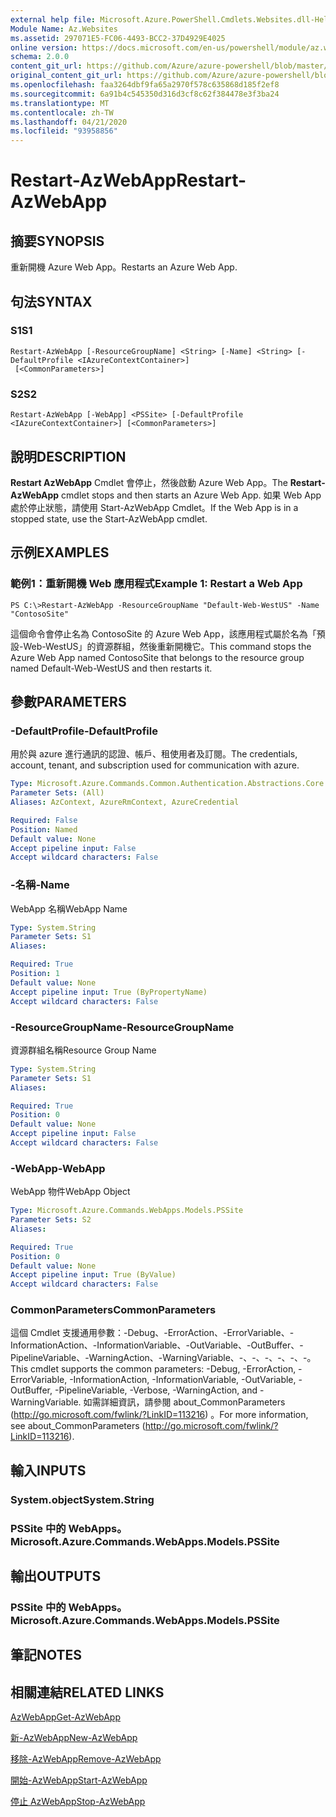 ```yaml
---
external help file: Microsoft.Azure.PowerShell.Cmdlets.Websites.dll-Help.xml
Module Name: Az.Websites
ms.assetid: 297071E5-FC06-4493-BCC2-37D4929E4025
online version: https://docs.microsoft.com/en-us/powershell/module/az.websites/restart-azwebapp
schema: 2.0.0
content_git_url: https://github.com/Azure/azure-powershell/blob/master/src/Websites/Websites/help/Restart-AzWebApp.md
original_content_git_url: https://github.com/Azure/azure-powershell/blob/master/src/Websites/Websites/help/Restart-AzWebApp.md
ms.openlocfilehash: faa3264dbf9fa65a2970f578c635868d185f2ef8
ms.sourcegitcommit: 6a91b4c545350d316d3cf8c62f384478e3f3ba24
ms.translationtype: MT
ms.contentlocale: zh-TW
ms.lasthandoff: 04/21/2020
ms.locfileid: "93958856"
---
```

# <span data-ttu-id="60844-101">Restart-AzWebApp</span><span class="sxs-lookup"><span data-stu-id="60844-101">Restart-AzWebApp</span></span>

## <span data-ttu-id="60844-102">摘要</span><span class="sxs-lookup"><span data-stu-id="60844-102">SYNOPSIS</span></span>
<span data-ttu-id="60844-103">重新開機 Azure Web App。</span><span class="sxs-lookup"><span data-stu-id="60844-103">Restarts an Azure Web App.</span></span>

## <span data-ttu-id="60844-104">句法</span><span class="sxs-lookup"><span data-stu-id="60844-104">SYNTAX</span></span>

### <span data-ttu-id="60844-105">S1</span><span class="sxs-lookup"><span data-stu-id="60844-105">S1</span></span>
```
Restart-AzWebApp [-ResourceGroupName] <String> [-Name] <String> [-DefaultProfile <IAzureContextContainer>]
 [<CommonParameters>]
```

### <span data-ttu-id="60844-106">S2</span><span class="sxs-lookup"><span data-stu-id="60844-106">S2</span></span>
```
Restart-AzWebApp [-WebApp] <PSSite> [-DefaultProfile <IAzureContextContainer>] [<CommonParameters>]
```

## <span data-ttu-id="60844-107">說明</span><span class="sxs-lookup"><span data-stu-id="60844-107">DESCRIPTION</span></span>
<span data-ttu-id="60844-108">**Restart AzWebApp** Cmdlet 會停止，然後啟動 Azure Web App。</span><span class="sxs-lookup"><span data-stu-id="60844-108">The **Restart-AzWebApp** cmdlet stops and then starts an Azure Web App.</span></span>
<span data-ttu-id="60844-109">如果 Web App 處於停止狀態，請使用 Start-AzWebApp Cmdlet。</span><span class="sxs-lookup"><span data-stu-id="60844-109">If the Web App is in a stopped state, use the Start-AzWebApp cmdlet.</span></span>

## <span data-ttu-id="60844-110">示例</span><span class="sxs-lookup"><span data-stu-id="60844-110">EXAMPLES</span></span>

### <span data-ttu-id="60844-111">範例1：重新開機 Web 應用程式</span><span class="sxs-lookup"><span data-stu-id="60844-111">Example 1: Restart a Web App</span></span>
```
PS C:\>Restart-AzWebApp -ResourceGroupName "Default-Web-WestUS" -Name "ContosoSite"
```

<span data-ttu-id="60844-112">這個命令會停止名為 ContosoSite 的 Azure Web App，該應用程式屬於名為「預設-Web-WestUS」的資源群組，然後重新開機它。</span><span class="sxs-lookup"><span data-stu-id="60844-112">This command stops the Azure Web App named ContosoSite that belongs to the resource group named Default-Web-WestUS and then restarts it.</span></span>

## <span data-ttu-id="60844-113">參數</span><span class="sxs-lookup"><span data-stu-id="60844-113">PARAMETERS</span></span>

### <span data-ttu-id="60844-114">-DefaultProfile</span><span class="sxs-lookup"><span data-stu-id="60844-114">-DefaultProfile</span></span>
<span data-ttu-id="60844-115">用於與 azure 進行通訊的認證、帳戶、租使用者及訂閱。</span><span class="sxs-lookup"><span data-stu-id="60844-115">The credentials, account, tenant, and subscription used for communication with azure.</span></span>

```yaml
Type: Microsoft.Azure.Commands.Common.Authentication.Abstractions.Core.IAzureContextContainer
Parameter Sets: (All)
Aliases: AzContext, AzureRmContext, AzureCredential

Required: False
Position: Named
Default value: None
Accept pipeline input: False
Accept wildcard characters: False
```

### <span data-ttu-id="60844-116">-名稱</span><span class="sxs-lookup"><span data-stu-id="60844-116">-Name</span></span>
<span data-ttu-id="60844-117">WebApp 名稱</span><span class="sxs-lookup"><span data-stu-id="60844-117">WebApp Name</span></span>

```yaml
Type: System.String
Parameter Sets: S1
Aliases:

Required: True
Position: 1
Default value: None
Accept pipeline input: True (ByPropertyName)
Accept wildcard characters: False
```

### <span data-ttu-id="60844-118">-ResourceGroupName</span><span class="sxs-lookup"><span data-stu-id="60844-118">-ResourceGroupName</span></span>
<span data-ttu-id="60844-119">資源群組名稱</span><span class="sxs-lookup"><span data-stu-id="60844-119">Resource Group Name</span></span>

```yaml
Type: System.String
Parameter Sets: S1
Aliases:

Required: True
Position: 0
Default value: None
Accept pipeline input: False
Accept wildcard characters: False
```

### <span data-ttu-id="60844-120">-WebApp</span><span class="sxs-lookup"><span data-stu-id="60844-120">-WebApp</span></span>
<span data-ttu-id="60844-121">WebApp 物件</span><span class="sxs-lookup"><span data-stu-id="60844-121">WebApp Object</span></span>

```yaml
Type: Microsoft.Azure.Commands.WebApps.Models.PSSite
Parameter Sets: S2
Aliases:

Required: True
Position: 0
Default value: None
Accept pipeline input: True (ByValue)
Accept wildcard characters: False
```

### <span data-ttu-id="60844-122">CommonParameters</span><span class="sxs-lookup"><span data-stu-id="60844-122">CommonParameters</span></span>
<span data-ttu-id="60844-123">這個 Cmdlet 支援通用參數：-Debug、-ErrorAction、-ErrorVariable、-InformationAction、-InformationVariable、-OutVariable、-OutBuffer、-PipelineVariable、-WarningAction、-WarningVariable、-、-、-、-、-、-。</span><span class="sxs-lookup"><span data-stu-id="60844-123">This cmdlet supports the common parameters: -Debug, -ErrorAction, -ErrorVariable, -InformationAction, -InformationVariable, -OutVariable, -OutBuffer, -PipelineVariable, -Verbose, -WarningAction, and -WarningVariable.</span></span> <span data-ttu-id="60844-124">如需詳細資訊，請參閱 about_CommonParameters (http://go.microsoft.com/fwlink/?LinkID=113216) 。</span><span class="sxs-lookup"><span data-stu-id="60844-124">For more information, see about_CommonParameters (http://go.microsoft.com/fwlink/?LinkID=113216).</span></span>

## <span data-ttu-id="60844-125">輸入</span><span class="sxs-lookup"><span data-stu-id="60844-125">INPUTS</span></span>

### <span data-ttu-id="60844-126">System.object</span><span class="sxs-lookup"><span data-stu-id="60844-126">System.String</span></span>

### <span data-ttu-id="60844-127">PSSite 中的 WebApps。</span><span class="sxs-lookup"><span data-stu-id="60844-127">Microsoft.Azure.Commands.WebApps.Models.PSSite</span></span>

## <span data-ttu-id="60844-128">輸出</span><span class="sxs-lookup"><span data-stu-id="60844-128">OUTPUTS</span></span>

### <span data-ttu-id="60844-129">PSSite 中的 WebApps。</span><span class="sxs-lookup"><span data-stu-id="60844-129">Microsoft.Azure.Commands.WebApps.Models.PSSite</span></span>

## <span data-ttu-id="60844-130">筆記</span><span class="sxs-lookup"><span data-stu-id="60844-130">NOTES</span></span>

## <span data-ttu-id="60844-131">相關連結</span><span class="sxs-lookup"><span data-stu-id="60844-131">RELATED LINKS</span></span>

[<span data-ttu-id="60844-132">AzWebApp</span><span class="sxs-lookup"><span data-stu-id="60844-132">Get-AzWebApp</span></span>](./Get-AzWebApp.md)

[<span data-ttu-id="60844-133">新-AzWebApp</span><span class="sxs-lookup"><span data-stu-id="60844-133">New-AzWebApp</span></span>](./New-AzWebApp.md)

[<span data-ttu-id="60844-134">移除-AzWebApp</span><span class="sxs-lookup"><span data-stu-id="60844-134">Remove-AzWebApp</span></span>](./Remove-AzWebApp.md)

[<span data-ttu-id="60844-135">開始-AzWebApp</span><span class="sxs-lookup"><span data-stu-id="60844-135">Start-AzWebApp</span></span>](./Start-AzWebApp.md)

[<span data-ttu-id="60844-136">停止 AzWebApp</span><span class="sxs-lookup"><span data-stu-id="60844-136">Stop-AzWebApp</span></span>](./Stop-AzWebApp.md)


